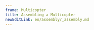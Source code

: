 ```yaml
---
frame: Multicopter
title: Assembling a Multicopter
newEditLink: en/assembly/_assembly.md
---
```


<!--@include: _assembly.md-->
